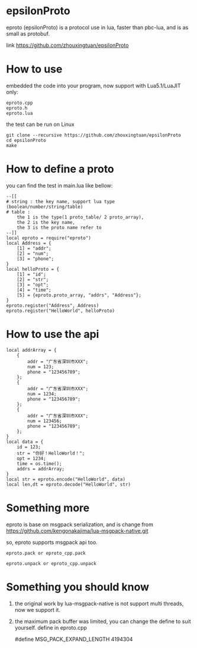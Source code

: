 # epsilonProto
eproto (epsilonProto) is a protocol use in lua, faster than pbc-lua, and is as small as protobuf. 

link https://github.com/zhouxingtuan/epsilonProto 

# How to use
embedded the code into your program, now support with Lua5.1/LuaJIT only:

	eproto.cpp
	eproto.h
	eproto.lua

the test can be run on Linux

	git clone --recursive https://github.com/zhouxingtuan/epsilonProto 
	cd epsilonProto 
	make

# How to define a proto
you can find the test in main.lua like bellow:

	--[[
	# string : the key name, support lua type (boolean/number/string/table)
    # table :
    	the 1 is the type(1 proto_table/ 2 proto_array),
    	the 2 is the key name,
    	the 3 is the proto name refer to
    --]]
	local eproto = require("eproto")
	local Address = {
		[1] = "addr";
		[2] = "num";
		[3] = "phone";
	}
	local helloProto = {
		[1] = "id";
		[2] = "str";
		[3] = "opt";
		[4] = "time";
		[5] = {eproto.proto_array, "addrs", "Address"};
	}
	eproto.register("Address", Address)
	eproto.register("HelloWorld", helloProto)

# How to use the api
	local addrArray = {
		{
			addr = "广东省深圳市XXX";
			num = 123;
			phone = "123456789";
		};
		{
			addr = "广东省深圳市XXX";
			num = 1234;
			phone = "123456789";
		};
		{
			addr = "广东省深圳市XXX";
			num = 123456;
			phone = "123456789";
		};
	}
	local data = {
		id = 123;
		str = "你好！HelloWorld！";
		opt = 1234;
		time = os.time();
		addrs = addrArray;
	}
	local str = eproto.encode("HelloWorld", data)
	local len,dt = eproto.decode("HelloWorld", str)

# Something more
eproto is base on msgpack serialization, and is change from https://github.com/kengonakajima/lua-msgpack-native.git 

so, eproto supports msgpack api too.

	eproto.pack or eproto_cpp.pack

	eproto.unpack or eproto_cpp.unpack

# Something you should know
1) the original work by lua-msgpack-native is not support multi threads, now we support it.

2) the maximum pack buffer was limited, you can change the define to suit yourself. define in eproto.cpp
	
	#define MSG_PACK_EXPAND_LENGTH 4194304



